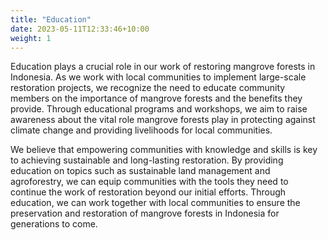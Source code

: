 ```yaml
---
title: "Education"
date: 2023-05-11T12:33:46+10:00
weight: 1
---
```


Education plays a crucial role in our work of restoring mangrove forests in Indonesia. As we work with local communities to implement large-scale restoration projects, we recognize the need to educate community members on the importance of mangrove forests and the benefits they provide. Through educational programs and workshops, we aim to raise awareness about the vital role mangrove forests play in protecting against climate change and providing livelihoods for local communities.

We believe that empowering communities with knowledge and skills is key to achieving sustainable and long-lasting restoration. By providing education on topics such as sustainable land management and agroforestry, we can equip communities with the tools they need to continue the work of restoration beyond our initial efforts. Through education, we can work together with local communities to ensure the preservation and restoration of mangrove forests in Indonesia for generations to come.

